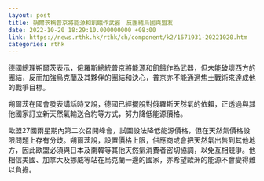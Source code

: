 ```yaml
---
layout: post
title: 朔爾茨稱普京將能源和飢餓作武器　反團結烏國與盟友
date: 2022-10-20 18:29:10.000000000 +08:00
link: https://news.rthk.hk/rthk/ch/component/k2/1671931-20221020.htm
categories: rthk
---
```


德國總理朔爾茨表示，俄羅斯總統普京將能源和飢餓作為武器，但未能破壞西方的團結，反而加強烏克蘭及其夥伴的團結和決心，普京亦不能通過焦土戰術來達成他的戰爭目標。

朔爾茨在國會發表講話時又說，德國已經擺脫對俄羅斯天然氣的依賴，正透過與其他國家訂立新天然氣輸送合約等方式，努力降低能源價格。

歐盟27國兩星期內第二次召開峰會，試圖設法降低能源價格，但在天然氣價格設限問題上存有分歧。朔爾茨說，設置價格上限，供應商或會把天然氣出售到其他地方，因此歐盟必須與日本及南韓等其他天然氣消費者密切協調，以免互相競爭。他相信美國、加拿大及挪威等站在烏克蘭一邊的國家，亦希望歐洲的能源不會變得難以負擔。
